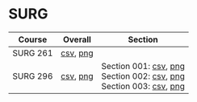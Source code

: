 # SURG

| Course | Overall | Section |
| ------ | ------- | ------- |
| SURG 261 | [csv](https://github.com/UCSD-Historical-Enrollment-Data/2024Spring/blob/main/overall/SURG%20261.csv), [png](https://raw.githubusercontent.com/UCSD-Historical-Enrollment-Data/2024Spring/main/plot_overall/SURG%20261.png) |  |
| SURG 296 | [csv](https://github.com/UCSD-Historical-Enrollment-Data/2024Spring/blob/main/overall/SURG%20296.csv), [png](https://raw.githubusercontent.com/UCSD-Historical-Enrollment-Data/2024Spring/main/plot_overall/SURG%20296.png) | Section 001: [csv](https://github.com/UCSD-Historical-Enrollment-Data/2024Spring/blob/main/section/SURG%20296_001.csv), [png](https://raw.githubusercontent.com/UCSD-Historical-Enrollment-Data/2024Spring/main/plot_section/SURG%20296_001.png)<br>Section 002: [csv](https://github.com/UCSD-Historical-Enrollment-Data/2024Spring/blob/main/section/SURG%20296_002.csv), [png](https://raw.githubusercontent.com/UCSD-Historical-Enrollment-Data/2024Spring/main/plot_section/SURG%20296_002.png)<br>Section 003: [csv](https://github.com/UCSD-Historical-Enrollment-Data/2024Spring/blob/main/section/SURG%20296_003.csv), [png](https://raw.githubusercontent.com/UCSD-Historical-Enrollment-Data/2024Spring/main/plot_section/SURG%20296_003.png) |
